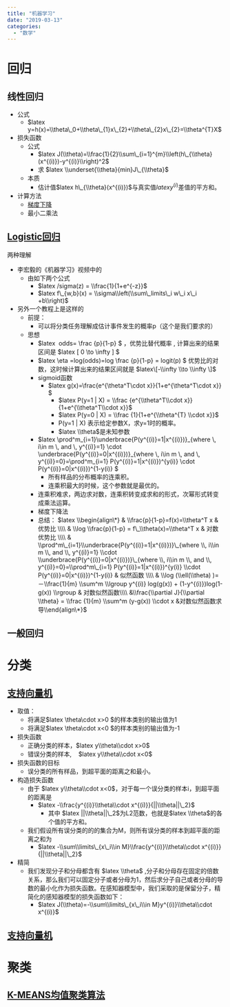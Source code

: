 ```yaml
---
title: "机器学习"
date: "2019-03-13"
categories: 
  - "数学"
---
```


# 回归

## 线性回归

- 公式
    - $latex y=h(x)=\\theta\_0+\\theta\_{1}x\_{2}+\\theta\_{2}x\_{2}=\\theta^{T}X$
- 损失函数
    - 公式
        - $latex J(\\theta)=\\frac{1}{2}\\sum\_{i=1}^{m}\\left(h\_{\\theta}(x^{(i)})-y^{(i)}\\right)^2$
        - 求 $latex \\underset{\\theta}{min}J\_{\\theta}$
    - 本质
        - 估计值$latex h\_{\\theta}(x^{(i)})$与真实值$latex y^{(i)}$差值的平方和。
- 计算方法
    - [梯度下降](http://127.0.0.1/?p=824)
    - 最小二乘法

## [Logistic回归](http://127.0.0.1/?p=859)

两种理解

- 李宏毅的《机器学习》视频中的
    - 由如下两个公式
        - $latex /sigma(z) = \\frac{1}{1+e^{-z}}$
        - $latex f\_{w,b}(x) = \\sigma\\left(\\sum\_limits\_i w\_i x\_i +b\\right)$
- 另外一个教程上是这样的
    - 前提：
        - 可以将分类任务理解成估计事件发生的概率p（这个是我们要求的）
    - 思想
        - $latex  odds= \\frac {p}{1-p} $ ，优势比替代概率 , 计算出来的结果区间是 $latex \[ 0 \\to \\infty \] $
        - $latex \\eta =log(odds)=log \\frac {p}{1-p} = logit(p) $ 优势比的对数，这时候计算出来的结果区间就是 $latex\[-\\infty \\to \\infty \]$
        - sigmoid函数
            - $latex g(x)=\\frac{e^{\\theta^T\\cdot x}}{1+e^{\\theta^T\\cdot x}} $
                - $latex P(y=1 | X) = \\frac {e^{\\theta^T\\cdot x}}{1+e^{\\theta^T\\cdot x}}$
                - $latex P(y=0 | X) = \\frac {1}{1+e^{\\theta^{T} \\cdot x}}$
                - P(y=1 | X) 表示给定参数X，求y=1时的概率。
                - $latex \\theta$是未知参数
        - $latex \\prod^m\_{i=1}\\underbrace{P(y^{(i)}=1|x^{(i)})}\_{where \\, i\\in m \\, and \\, y^{(i)}=1} \\cdot \\underbrace{P(y^{(i)}=0|x^{(i)})}\_{where \\, i\\in m \\, and \\, y^{(i)}=0}=\\prod^m\_{i=1} P(y^{(i)}=1|x^{(i)})^{y(i)} \\cdot P(y^{(i)}=0|x^{(i)})^{1-y(i)} $
            - 所有样品的分布概率的连乘积。
            - 连乘积最大的时候，这个参数就是最优的。
        - 连乘积难求，两边求对数，连乘积转变成求和的形式，次幂形式转变成乘法运算。
        - 梯度下降法
        - 总结： $latex \\begin{align\*} & \\frac{p}{1-p}=f(x)=\\theta^T x & 优势比 \\\\ & \\log \\frac{p}{1-p} = f\_\\theta(x)=\\theta^T x & 对数优势比 \\\\ & \\prod^m\_{i=1}\\underbrace{P(y^{(i)}=1|x^{(i)})}\_{where \\, i\\in m \\, and \\, y^{(i)}=1} \\cdot \\underbrace{P(y^{(i)}=0|x^{(i)})}\_{where \\, i\\in m \\, and \\, y^{(i)}=0}=\\prod^m\_{i=1} P(y^{(i)}=1|x^{(i)})^{y(i)} \\cdot P(y^{(i)}=0|x^{(i)})^{1-y(i)} & 似然函数 \\\\ & \\log (\\ell(\\theta) )= －\\frac{1}{m} \\sum^m \\lgroup y^{(i)} log(g(x)) + (1-y^{(i)})log(1-g(x)) \\rgroup & 对数似然函数\\\\ &\\frac{\\partial J}{\\partial \\theta} = \\frac {1}{m} \\sum^m (y-g(x)) \\cdot x &对数似然函数求导\\end{align\*}$

## 一般回归

# 分类

## [支持向量机](http://127.0.0.1/?p=1430)

- 取值：
    - 将满足$latex \\theta\\cdot x>0 $的样本类别的输出值为1
    - 将满足$latex \\theta\\cdot x<0 $的样本类别的输出值为-1
- 损失函数
    - 正确分类的样本，$latex y\\theta\\cdot x>0$
    - 错误分类的样本,    $latex y\\theta\\cdot x<0$
- 损失函数的目标
    - 误分类的所有样品，到超平面的距离之和最小。
- 构造损失函数
    - 由于 $latex y\\theta\\cdot x<0$，对于每一个误分类的样本i，到超平面的距离是
        - $latex -\\frac{y^{(i)}\\theta\\cdot x^{(i)}}{||\\theta||\_2}$
            - 其中 $latex ||\\theta||\_2$为L2范数，也就是$latex \\theta$的各个值的平方和。
    - 我们假设所有误分类的的的集合为M，则所有误分类的样本到超平面的距离之和为
        - $latex -\\sum\\limits\_{x\_i\\in M}\\frac{y^{(i)}\\theta\\cdot x^{(i)}}{||\\theta||\_2}$
- 精简
    - 我们发现分子和分母都含有 $latex \\theta$ ,分子和分母存在固定的倍数关系，那么我们可以固定分子或者分母为1，然后求分子自己或者分母的导数的最小化作为损失函数。在感知器模型中，我们采取的是保留分子，精简化的感知器模型的损失函数如下：
        - $latex J(\\theta)=-\\sum\\limits\_{x\_i\\in M}y^{(i)}\\theta\\cdot x^{(i)}$

## [支持向量机](http://127.0.0.1/?p=1430)

# 聚类

## [K-MEANS均值聚类算法](http://127.0.0.1/?p=3041)
